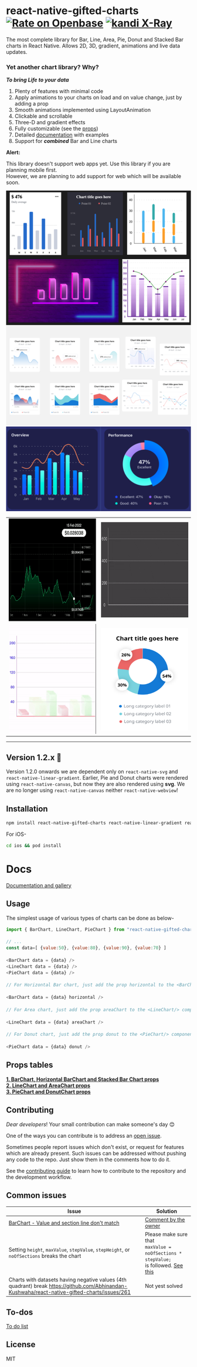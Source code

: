 # react-native-gifted-charts [![Rate on Openbase](https://badges.openbase.com/js/rating/react-native-gifted-charts.svg)](https://openbase.com/js/react-native-gifted-charts?utm_source=embedded&utm_medium=badge&utm_campaign=rate-badge) [![kandi X-Ray](https://kandi.openweaver.com/badges/xray.svg)](https://kandi.openweaver.com/typescript/Abhinandan-Kushwaha/react-native-gifted-charts)

The most complete library for Bar, Line, Area, Pie, Donut and Stacked Bar charts in React Native. Allows 2D, 3D, gradient, animations and live data updates.

### Yet another chart library? Why?

**_To bring Life to your data_**

1. Plenty of features with minimal code
2. Apply animations to your charts on load and on value change, just by adding a prop
3. Smooth animations implemented using LayoutAnimation
4. Clickable and scrollable
5. Three-D and gradient effects
6. Fully customizable (see the [props](docs/docs.md))
7. Detailed [documentation](https://gifted-charts.web.app/) with examples
8. Support for **_combined_** Bar and Line charts

**Alert:**

This library doesn't support web apps yet. Use this library if you are planning mobile first.</br>
However, we are planning to add support for web which will be available soon.

<img src='/demos/bars.png' alt=''/>
<img src='/demos/lineArea.png' alt=''/>
<img src='/demos/blues.png' alt=''/>
<table>
  <tr>
    <td><img src='/demos/scrollLine.gif' alt='' width=320 height=280/></td>
    <td><img src='/demos/animatedDataLine.gif' alt='' width=320 height=260/></td>
  </tr>
  
  <tr>
    <td><img src='/demos/movingBars.gif' alt='' width=270 height=300/></td>
    <td><img src='/demos/pielabbelled.svg' alt='' height=280 width=270/></td>
  </tr>
</table>

---

## Version 1.2.x 🎉
Version 1.2.0 onwards we are dependent only on `react-native-svg` and `react-native-linear-gradient`. Earlier, Pie and Donut charts were rendered using `react-native-canvas`, but now they are also rendered using <b>svg</b>. We are no longer using `react-native-canvas` neither `react-native-webview`!

## Installation

```sh
npm install react-native-gifted-charts react-native-linear-gradient react-native-svg
```

For iOS-

```sh
cd ios && pod install
```

# Docs

[Documentation and gallery](https://gifted-charts.web.app/)

## Usage

The simplest usage of various types of charts can be done as below-

```js
import { BarChart, LineChart, PieChart } from "react-native-gifted-charts";

// ...
const data=[ {value:50}, {value:80}, {value:90}, {value:70} ]

<BarChart data = {data} />
<LineChart data = {data} />
<PieChart data = {data} />

// For Horizontal Bar chart, just add the prop horizontal to the <BarChart/> component

<BarChart data = {data} horizontal />

// For Area chart, just add the prop areaChart to the <LineChart/> component

<LineChart data = {data} areaChart />

// For Donut chart, just add the prop donut to the <PieChart/> component

<PieChart data = {data} donut />
```

## Props tables

**[1. BarChart, Horizontal BarChart and Stacked Bar Chart props](docs/BarChart/BarChartProps.md)** \
**[2. LineChart and AreaChart props](docs/LineChart/LineChartProps.md)** \
**[3. PieChart and DonutChart props](docs/PieChart/PieChartProps.md)**

## Contributing

_Dear developers_! Your small contribution can make someone's day 😊

One of the ways you can contribute is to address an [open issue](https://github.com/Abhinandan-Kushwaha/react-native-gifted-charts/issues).

Sometimes people report issues which don't exist, or request for features which are already present. Such issues can be addressed without pushing any code to the repo. Just show them in the comments how to do it.

See the [contributing guide](CONTRIBUTING.md) to learn how to contribute to the repository and the development workflow.

## Common issues

| Issue                                                                                                                        | Solution                                                                                                                                                                    |
| ---------------------------------------------------------------------------------------------------------------------------- | --------------------------------------------------------------------------------------------------------------------------------------------------------------------------- |
| [BarChart - Value and section line don't match](https://github.com/Abhinandan-Kushwaha/react-native-gifted-charts/issues/35) | [Comment by the owner](https://github.com/Abhinandan-Kushwaha/react-native-gifted-charts/issues/35#issuecomment-972673281)                                                  |
| Setting `height`, `maxValue`, `stepValue`, `stepHeight`, or `noOfSections` breaks the chart                                  | Please make sure that<br/> `maxValue = noOfSections * stepValue;` <br/>is followed. [See this](https://github.com/Abhinandan-Kushwaha/react-native-gifted-charts/issues/71) |
| Charts with datasets having negative values (4th quadrant) break https://github.com/Abhinandan-Kushwaha/react-native-gifted-charts/issues/261 | Not yest solved |

## To-dos

[To do list](./src/todos.md)

## License

MIT
